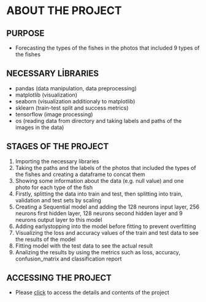 # ABOUT THE PROJECT
## PURPOSE
- Forecasting the types of the fishes in the photos that included 9 types of the fishes
  
## NECESSARY LİBRARIES
- pandas (data manipulation, data preprocessing)
- matplotlib (visualization)
- seaborn (visualization additionaly to matplotlib)
- sklearn (train-test split and success metrics)
- tensorflow (image processing)
- os (reading data from directory and taking labels and paths of the images in the data)
  
## STAGES OF THE PROJECT
1. Importing the necessary libraries
2. Taking the paths and the labels of the photos that included the types of the fishes and creating a dataframe to concat them
3. Showing some information about the data (e.g. null value) and one photo for each type of the fish
4. Firstly, splitting the data into train and test, then splitting into train, validation and test sets by scaling
5. Creating a Sequential model and adding the 128 neurons input layer, 256 neurons first hidden layer, 128 neurons second hidden layer and 9 neurons output layer to this model
6. Adding earlystopping into the model before fitting to prevent overfitting
7. Visualizing the loss and accuracy values of the train and test data to see the results of the model
8. Fitting model with the test data to see the actual result
9. Analizing the results by using the metrics such as loss, accuracy, confusion_matrix and classification report
    
## ACCESSING THE PROJECT
- Please [click](https://www.kaggle.com/code/abdurrahmangulmez46/global-ai-hub-fish-classification-with-ann) to access the details and contents of the project
